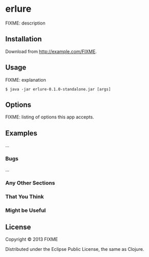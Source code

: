 # erlure

FIXME: description

## Installation

Download from http://example.com/FIXME.

## Usage

FIXME: explanation

    $ java -jar erlure-0.1.0-standalone.jar [args]

## Options

FIXME: listing of options this app accepts.

## Examples

...

### Bugs

...

### Any Other Sections
### That You Think
### Might be Useful

## License

Copyright © 2013 FIXME

Distributed under the Eclipse Public License, the same as Clojure.
